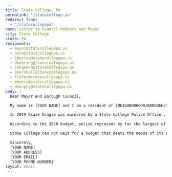 ```yaml
---
title: State College, PA
permalink: "/statecollege-pa"
redirect_from:
  - "/statecollegepa"
name: Letter to Council Members and Mayor
city: State College
state: PA
recipients:
  - mayor@statecollegepa.us
  - boro@statecollegepa.us
  - jbarlow@statecollegepa.us
  - dbehring@statecollegepa.us
  - jengeman@statecollegepa.us
  - pmarshall@statecollegepa.us
  - tlafer@statecollegepa.us
  - emyers@statecollegepa.us
  - dmurphy@statecollegepa.us
body: |
  Dear Mayor and Borough Council,

  My name is [YOUR NAME] and I am a resident of [NEIGHBORHOOD/BOROUGH/CITY]. I am writing to ask you to defund the State College Police department.

  In 2019 Osaze Osagie was murdered by a State College Police Officer. Osaze's murder was deemed "justified" by the DA, but no citizen should be killed by their city. This use of public funds to kill is unacceptable.

  According to the 2020 budget, police represent by far the largest of all city general fund expenditures. At 38.3%, this over shadows every other public project. The funding used on the police department must be reallocated to useful social programs which help people, such as Osaze who was in a state of mental distress, rather than on the use of force to end lives. We must invest in housing, jobs, youth programs, restorative justice, and mental health workers to keep the community safe

  State College can not wait for a budget that meets the needs of its residents. The only way to achieve this is to take immediate steps to defund the State College Police Department.

  Sincerely,
  [YOUR NAME]
  [YOUR ADDRESS]
  [YOUR EMAIL]
  [YOUR PHONE NUMBER]
layout: email
---
```

